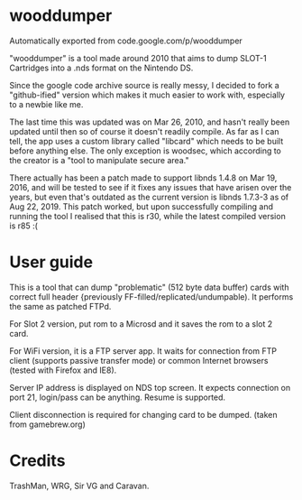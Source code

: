 # wooddumper
Automatically exported from code.google.com/p/wooddumper

"wooddumper" is a tool made around 2010 that aims to dump SLOT-1 Cartridges into a .nds format on the Nintendo DS.

Since the google code archive source is really messy, I decided to fork a "github-ified" version which makes it much easier to work
with, especially to a newbie like me.

The last time this was updated was on Mar 26, 2010, and hasn't really been updated until then so of course it doesn't readily
compile. As far as I can tell, the app uses a custom library called "libcard" which needs to be built before anything else.
The only exception is woodsec, which according to the creator is a "tool to manipulate secure area."

There actually has been a patch made to support libnds 1.4.8 on Mar 19, 2016, and will be tested to see if it fixes any issues that
have arisen over the years, but even that's outdated as the current version is libnds 1.7.3-3 as of Aug 22, 2019.
This patch worked, but upon successfully compiling and running the tool I realised that this is r30, while the latest compiled version is r85 :(


# User guide
This is a tool that can dump "problematic" (512 byte data buffer) cards with correct full header {previously FF-filled/replicated/undumpable). It performs the same as patched FTPd.

For Slot 2 version, put rom to a Microsd and it saves the rom to a slot 2 card.

For WiFi version, it is a FTP server app. It waits for connection from FTP client (supports passive transfer mode) or common Internet browsers (tested with Firefox and IE8).

Server IP address is displayed on NDS top screen. It expects connection on port 21, login/pass can be anything. Resume is supported.

Client disconnection is required for changing card to be dumped.
(taken from gamebrew.org)

# Credits
TrashMan, WRG, Sir VG and Caravan.
